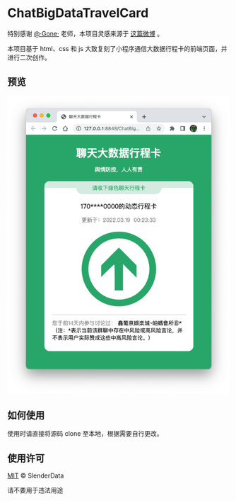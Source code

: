 # ChatBigDataTravelCard

特别感谢 [@·Gone·](https://weibo.com/u/2881197961) 老师，本项目灵感来源于 [这篇微博](https://weibo.com/2881197961/LkEoLyCnP) 。

本项目基于 html、css 和 js 大致复刻了小程序通信大数据行程卡的前端页面，并进行二次创作。

## 预览

![preview](preview.png)

## 如何使用

使用时请直接将源码 clone 至本地，根据需要自行更改。

## 使用许可

[MIT](LICENSE) © SlenderData

请不要用于违法用途
